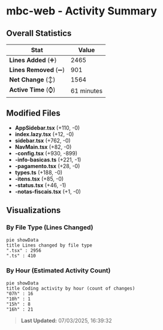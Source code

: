 # mbc-web - Activity Summary 

## Overall Statistics

| Stat                   | Value                                                             |
| ---------------------- | ----------------------------------------------------------------- |
| **Lines Added** (➕)   | 2465                                          |
| **Lines Removed** (➖) | 901                                        |
| **Net Change** (↕)    | 1564                |
| **Active Time** (⌚)   | 61 minutes |


## Modified Files
- **AppSidebar.tsx** (+110, -0)
- **index.lazy.tsx** (+12, -0)
- **sidebar.tsx** (+762, -0)
- **NavMain.tsx** (+82, -0)
- **-config.tsx** (+930, -899)
- **-info-basicas.ts** (+221, -1)
- **-pagamento.tsx** (+28, -0)
- **types.ts** (+188, -0)
- **-itens.tsx** (+85, -0)
- **-status.tsx** (+46, -1)
- **-notas-fiscais.tsx** (+1, -0)

## Visualizations

### By File Type (Lines Changed)

```mermaid
pie showData
title Lines changed by file type
".tsx" : 2956
".ts" : 410
```

### By Hour (Estimated Activity Count)

```mermaid
pie showData
title Coding activity by hour (count of changes)
"07h" : 16
"10h" : 1
"15h" : 8
"16h" : 21
```


> **Last Updated:** 07/03/2025, 16:39:32